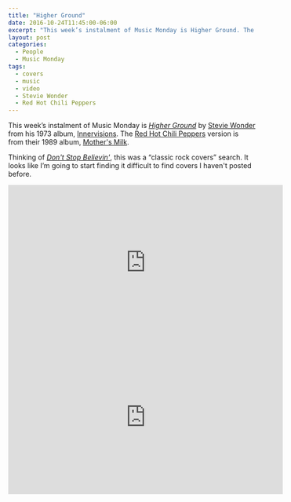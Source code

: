 ```yaml
---
title: "Higher Ground"
date: 2016-10-24T11:45:00-06:00
excerpt: "This week’s instalment of Music Monday is Higher Ground. The 1973 Stevie Wonder original and a 1989 cover by Red Hot Chili Peppers."
layout: post
categories:
  - People
  - Music Monday
tags:
  - covers
  - music
  - video
  - Stevie Wonder
  - Red Hot Chili Peppers
---
```

This week’s instalment of Music Monday is [_Higher Ground_](https://en.wikipedia.org/wiki/Higher_Ground_(Stevie_Wonder_song)) by [Stevie Wonder](http://steviewonder.net/) from his 1973 album, [Innervisions](https://en.wikipedia.org/wiki/Innervisions). The [Red Hot Chili Peppers](http://redhotchilipeppers.com/) version is from their 1989 album, [Mother's Milk](https://en.wikipedia.org/wiki/Mother%27s_Milk).

Thinking of [_Don't Stop Believin'_](/dont-stop-believin.html), this was a &#8220;classic rock covers&#8221; search. It looks like I&#8217;m going to start finding it difficult to find covers I haven't posted before.

<div class="video-container">
  <iframe width="560" height="315" src="https://www.youtube.com/embed/XV1DK9tSHio" frameborder="0" allowfullscreen></iframe>
</div>

<div class="video-container">
  <iframe width="560" height="315" src="https://www.youtube.com/embed/6ADTPb2f_44" frameborder="0" allowfullscreen></iframe>
</div>